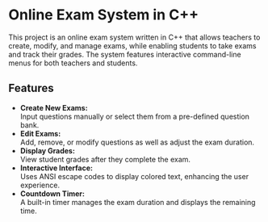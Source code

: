 # Online Exam System in C++

This project is an online exam system written in C++ that allows teachers to create, modify, and manage exams, while enabling students to take exams and track their grades. The system features interactive command-line menus for both teachers and students.

## Features

- **Create New Exams:**  
  Input questions manually or select them from a pre-defined question bank.
- **Edit Exams:**  
  Add, remove, or modify questions as well as adjust the exam duration.
- **Display Grades:**  
  View student grades after they complete the exam.
- **Interactive Interface:**  
  Uses ANSI escape codes to display colored text, enhancing the user experience.
- **Countdown Timer:**  
  A built-in timer manages the exam duration and displays the remaining time.
